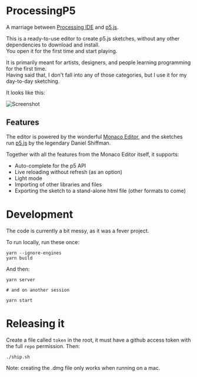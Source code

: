 # ProcessingP5

A marriage between [Processing IDE](https://processing.org/) and [p5.js](https://p5js.org/).

This is a ready-to-use editor to create p5.js sketches, without any other dependencies to download and install.  
You open it for the first time and start playing.

It is primarily meant for artists, designers, and people learning programming for the first time.  
Having said that, I don't fall into any of those categories, but I use it for my day-to-day sketching.

It looks like this: 

![Screenshot](https://raw.githubusercontent.com/filipesabella/ProcessingP5/master/screenshot.png)

## Features

The editor is powered by the wonderful [Monaco Editor](https://microsoft.github.io/monaco-editor/), and the sketches run [p5.js](https://p5js.org/) by the legendary Daniel Shiffman.

Together with all the features from the Monaco Editor itself, it supports:
* Auto-complete for the p5 API
* Live reloading without refresh (as an option)
* Light mode
* Importing of other libraries and files
* Exporting the sketch to a stand-alone html file (other formats to come)

# Development

The code is currently a bit messy, as it was a fever project.

To run locally, run these once:

```
yarn --ignore-engines
yarn build
```

And then:

```
yarn server

# and on another session

yarn start
```

# Releasing it

Create a file called `token` in the root, it must have a github
access token with the full `repo` permission. Then:

```./ship.sh```

Note: creating the .dmg file only works when running on a mac.
